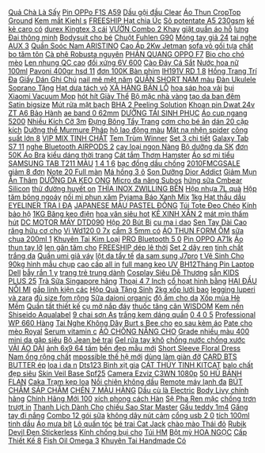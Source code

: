 [ Quả Chà Là Sấy](https://cuahang1.github.io/p0/23/44/500gr-qua-cha-la-say-kho-mua-hang-online/) [Pin OPPo F1S A59](https://cuahang1.github.io/p0/22/683/pin-oppo-f1s-a59-mua-hang-online/) [ Dầu gội đầu Clear](https://cuahang1.github.io/p0/8/37/dau-goi-dau-clear-thao-duoc-140g-mua-hang-online/) [ Áo Thun CropTop Ground](https://cuahang1.github.io/p0/16/278/set-ao-thun-croptop-ground-breaking-1874-mua-hang-online/) [Kem mắt Kiehl s](https://cuahang1.github.io/p0/18/121/kem-mat-kiehls-mua-hang-online/) [ FREESHIP Hạt chia Úc](https://cuahang1.github.io/p0/10/863/hat-chia-freeship-hat-chia-uc-absolute-organic-moi-nhat-1kg-mua-hang-online/) [Sô potentate A5 230gsm](https://cuahang1.github.io/p0/24/481/so-potentate-a5-230gsm-mua-hang-online/) [ kế kẻ caro có](https://cuahang1.github.io/p0/13/319/sieu-pham-vay-thiet-ke-ke-caro-co-co-tay-phoi-vai-to-cao-cap-mac-di-lam-cong-so-di-choi-cafe-dao-pho-du-tiec-mua-hang-online/) [ durex Kingtex 3 cái](https://cuahang1.github.io/p0/21/286/bao-cao-su-durex-kingtex-3-cai-hop-mua-hang-online/) [ VƯỜN Combo 2 Khay](https://cuahang1.github.io/p0/23/618/lam-vuon-combo-2-khay-xop-uom-hat-84-lo-mua-hang-online/) [ giặt quần áo hỗ](https://cuahang1.github.io/p0/2/455/bong-giat-quan-ao-ho-tro-giat-sach-mua-hang-online/) [ lưng Đai thông minh](https://cuahang1.github.io/p0/6/19/ma-incu1114-giam-25-don-99k-dai-chong-gu-lung-chinh-gu-chinh-lung-dai-thong-minh-dcg01-mua-hang-online/) [Bodysuit cho bé](https://cuahang1.github.io/p0/13/210/bodysuit-cho-be-mua-hang-online/) [Chuột Fuhlen G90](https://cuahang1.github.io/p0/13/121/chuot-fuhlen-g90-mua-hang-online/) [ Móng tay giả 24](https://cuahang1.github.io/p0/0/522/mau-41-60mong-tay-gia-24-mon-kem-keo-mua-hang-online/) [ tai nghe AUX 3](https://cuahang1.github.io/p0/0/471/day-cap-chuyen-doi-tai-nghe-aux-35mm-cho-iphone-7-plus-chat-luong-cao-mua-hang-online/) [ Quần Soóc Nam ARISTINO](https://cuahang1.github.io/p0/23/149/quan-sooc-nam-aristino-asog01s1-mua-hang-online/) [ Cao Áp 2Kw Jetman](https://cuahang1.github.io/p0/24/451/may-rua-xe-cao-ap-2kw-jetman-jm20s-mua-hang-online/) [ sofa vỏ gối tựa](https://cuahang1.github.io/p0/8/467/vo-goi-vuong-sofa-vo-goi-tua-lung-kich-thuoc-4545cm-cay-la-xanh-nhiet-doi-mua-hang-online/) [ chất bo tăm tôn](https://cuahang1.github.io/p0/2/123/quan-knit-short-trendy-dui-nang-dong-chat-bo-tam-ton-dang-chieu-cao-mua-hang-online/) [ Cà phê Robusta nguyên](https://cuahang1.github.io/p0/2/775/ca-phe-robusta-nguyen-chat-gia-si-mua-hang-online/) [ PHẢN QUANG OPPO F7](https://cuahang1.github.io/p0/15/482/phan-quang-oppo-f7-chinh-hang-mua-hang-online/) [ Bio cho chó mèo](https://cuahang1.github.io/p0/21/436/sua-bio-cho-cho-meo-100g-mua-hang-online/) [ Len nhung QC cao](https://cuahang1.github.io/p0/20/638/len-nhung-qc-cao-cap-nu-mua-hang-online/) [ đối xứng 6V 600](https://cuahang1.github.io/p0/6/773/bien-ap-nguon-doi-xung-6v-600-ma-day-dong-mua-hang-online/) [ Cào Đáy Cá Sắt](https://cuahang1.github.io/p0/5/843/sat-thu-cao-day-ca-sat-orochi-fishen-r45-full-luoi-mua-hang-online/) [Nước hoa nữ 100ml](https://cuahang1.github.io/p0/21/480/nuoc-hoa-nu-100ml-mua-hang-online/) [ Pavoni 400gr hsd 11](https://cuahang1.github.io/p0/6/475/my-y-spaghetti-pavoni-400gr-hsd-11112023-mua-hang-online/) [ đơn 100K Bàn phím](https://cuahang1.github.io/p0/6/707/ma-skamclu9-giam-10-don-100k-ban-phim-bao-da-galaxy-tab-s7-ban-phim-bao-da-galaxy-tab-s7-s7-plus-hang-chinh-h-mua-hang-online/) [ IH191V RD 1 8](https://cuahang1.github.io/p0/11/253/noi-com-dien-cao-tan-sharp-ks-ih191v-rd-18-lit-hang-chinh-hang-bao-hanh-12-thang-mua-hang-online/) [ Hồng Trang Trí Đa](https://cuahang1.github.io/p0/11/489/den-day-20-bong-led-thiet-ke-hoa-hong-trang-tri-da-dung-mua-hang-online/) [ Giấy Dán Ghi Chú](https://cuahang1.github.io/p0/10/323/giay-dan-ghi-chu-tao-hinh-phong-canh-doc-dao-mua-hang-online/) [ nail mê mệt năm](https://cuahang1.github.io/p0/19/385/mau-hot-son-gel-xanh-co-vit-duoc-chi-em-lam-nail-me-met-nam-2020-mua-hang-online/) [ QUẦN SHORT NAM màu](https://cuahang1.github.io/p0/19/576/quan-short-nam-mau-xam-mua-hang-online/) [ Đàn Ukulele Soprano Tặng](https://cuahang1.github.io/p0/6/268/dan-ukulele-soprano-tang-5-phu-kien-kem-theo-hang-co-san-mua-hang-online/) [ Hạt dưa tách vỏ](https://cuahang1.github.io/p0/16/324/hat-dua-tach-vo-100gr-mua-hang-online/) [ XẢ HÀNG BÁN LỖ](https://cuahang1.github.io/p0/22/714/xa-hang-ban-lo-giay-sneaker-air-max-97-den-mua-hang-online/) [ hoa sáp hoa vải](https://cuahang1.github.io/p0/6/374/50-kem-canh-lam-hoa-sap-hoa-vai-hoa-giay-nhun-dai-30cm-mua-hang-online/) [ bụi Xiaomi Vacuum Mop](https://cuahang1.github.io/p0/10/382/robot-hut-bui-xiaomi-vacuum-mop-pro-mua-hang-online/) [ hót hít Giày Thể](https://cuahang1.github.io/p0/1/843/flash-sale-full-box-billgiay-la-de-tach-hot-hit-giay-the-thao-tang-chieu-cao-boston-ban-chuan-mua-hang-online/) [ Bộ mặc nhà vàng](https://cuahang1.github.io/p0/22/461/bo-mac-nha-vang-ke-mua-hang-online/) [ tạo da ban đêm](https://cuahang1.github.io/p0/6/596/kem-cm-collagen-gold-duong-am-va-tai-tao-da-ban-dem-7-in-1-mua-hang-online/) [Satin bigsize](https://cuahang1.github.io/p0/13/117/satin-bigsize-mua-hang-online/) [ Mút rửa mặt bạch](https://cuahang1.github.io/p0/24/221/mut-rua-mat-bach-tuoc-mua-hang-online/) [ BHA 2 Peeling Solution](https://cuahang1.github.io/p0/6/566/tay-te-bao-chet-mat-the-ordinary-aha-30-bha-2-peeling-solution-30ml-kylie-shopp-mua-hang-online/) [Khoan pin Dwat 24v](https://cuahang1.github.io/p0/21/752/khoan-pin-dwat-24v-mua-hang-online/) [ ZT A6 Bảo Hành](https://cuahang1.github.io/p0/0/429/dong-ho-van-nang-dien-tu-zoyi-zt-a6-bao-hanh-6-thang-mua-hang-online/) [ ae band 0 62mm](https://cuahang1.github.io/p0/21/975/day-na-cao-su-thun-cao-su-ae-band-0-62mm-kho-13-19-150mm-mua-hang-online/) [ DƯỠNG TÁI SINH PHỤC](https://cuahang1.github.io/p0/4/474/set-duong-tai-sinh-phuc-hoi-da-giam-mun-chong-lao-hoa-ohui-the-first-mini-5-mon-mua-hang-online/) [ Áo cup ngang 5200](https://cuahang1.github.io/p0/2/210/ao-cup-ngang-5200-day-thao-roi-mua-hang-online/) [ Nhiều Kích Cỡ 3m](https://cuahang1.github.io/p0/11/307/day-bao-hiem-dung-cho-can-cau-tay-nhieu-kich-co-3m-20m-pk-dbh-lx-mua-hang-online/) [ Đựng Bông Tẩy Trang](https://cuahang1.github.io/p0/4/678/hop-dung-bong-tay-trang-lam-tu-nhua-thiet-ke-hai-ngan-tien-dung-mua-hang-online/) [ cơm cho bé ăn](https://cuahang1.github.io/p0/6/829/khuon-com-cho-be-an-dam-kieu-nhat-mua-hang-online/) [ dán 20 cặp kích](https://cuahang1.github.io/p0/17/853/kadika-mot-nhan-dan-20-cap-kich-thuoc-mi-mat-mua-hang-online/) [Dưỡng thể Murmure Pháp](https://cuahang1.github.io/p0/19/476/duong-the-murmure-phap-mua-hang-online/) [ hộ lao động màu](https://cuahang1.github.io/p0/9/648/quan-bao-ho-lao-dong-mau-xanh-den-mua-hang-online/) [ Mặt nạ nhện spider](https://cuahang1.github.io/p0/0/34/mat-na-nhen-spider-man-kem-anh-that-mua-hang-online/) [ công suất lớn 8](https://cuahang1.github.io/p0/7/658/tu-say-quan-ao-diet-khuan-cong-suat-lon-8-phim-suoi-say-lam-mat-hang-xuat-au-mua-hang-online/) [ VIP MIX TINH CHẤT](https://cuahang1.github.io/p0/1/846/free-ship-body-vip-mix-tinh-chat-u-sieu-trang-body-cot-thai-cao-cap-300gram-mua-hang-online/) [Tem Trùm Winner](https://cuahang1.github.io/p0/22/25/tem-trum-winner-mua-hang-online/) [Set 3 chi tiết](https://cuahang1.github.io/p0/23/796/set-3-chi-tiet-mua-hang-online/) [ Galaxy Tab S7 11](https://cuahang1.github.io/p0/7/328/samsung-kinh-cuong-luc-bao-ve-man-hinh-chong-loa-cho-galaxy-tab-s7-11-inch-2020-sm-t870-sm-t875-mate-mua-hang-online/) [ nghe Bluetooth AIRPODS 2](https://cuahang1.github.io/p0/5/84/top-1-ban-chay-tai-nghe-bluetooth-airpods-2-doi-ten-popup-tang-bao-silicon-mua-hang-online/) [ cay loại ngon Nàng](https://cuahang1.github.io/p0/12/765/300gr-muc-hap-nuoc-dua-xe-cay-loai-ngon-nang-kho-mua-hang-online/) [ Bộ dưỡng da SK](https://cuahang1.github.io/p0/16/985/bo-duong-da-sk-ii-mini-4-mon-mua-hang-online/) [ đơn 50K Áo Bra](https://cuahang1.github.io/p0/2/819/ma-1010fashionsale3288-giam-10k-don-50k-ao-bra-quay-duc-su-tron-2-day-8881-mua-hang-online/) [ kiểu dáng thời trang](https://cuahang1.github.io/p0/7/798/bo-24-mong-tay-gia-kieu-dang-thoi-trang-co-the-tai-su-dung-mua-hang-online/) [ Cát tắm Thơm Hamster](https://cuahang1.github.io/p0/14/241/cat-tam-thom-hamster-and-hamsu-mua-hang-online/) [ Áo sơ mi tiểu](https://cuahang1.github.io/p0/14/179/ao-so-mi-tieu-thu-mua-hang-online/) [ SAMSUNG TAB T211 MÀU](https://cuahang1.github.io/p0/17/839/vo-samsung-tab-t211-mau-den-mua-hang-online/) [ 1 4 1 6](https://cuahang1.github.io/p0/14/505/cap-banh-cam-winner-nien-nhom-ban-zai-thai-14-16-dum-cam-ma-crom-loai-1-mua-hang-online/) [ bạc đồng dầu chống](https://cuahang1.github.io/p0/21/727/-mua-hang-online/) [ 2010FMCGSALE giảm 8 đơn](https://cuahang1.github.io/p0/6/113/ma-2010fmcgsale-giam-8-don-500k-1-doi-1-neu-hang-loi-hong-long-nuoi-cho-meo-bang-inox-grab-hoa-toc-1h-mua-hang-online/) [ Note 20 Full màn](https://cuahang1.github.io/p0/10/296/kinh-cuong-luc-samsung-note-10-lite-note-20-full-man-hinh-va-trong-suot-do-cung-9h-mua-hang-online/) [ Má hồng 3 ô](https://cuahang1.github.io/p0/14/445/ma-hong-3-o-kissbeauty-mua-hang-online/) [ Son Dưỡng Dior Addict](https://cuahang1.github.io/p0/1/811/son-duong-dior-addict-lip-glow-ban-moi-2021-mau-015-cherry-mot-mau-do-cuc-nhe-nhang-them-tuoi-mua-hang-online/) [ Giảm Mụn Ẩn Thâm](https://cuahang1.github.io/p0/4/917/megaduo-giam-mun-an-tham-gamma-megaduo-gel-15-gram-dr-chieu-mua-hang-online/) [ DƯỠNG DA KEO ONG](https://cuahang1.github.io/p0/9/882/set-duong-da-keo-ong-cnp-4-san-pham-mua-hang-online/) [ Micro đa năng Subos](https://cuahang1.github.io/p0/16/332/micro-da-nang-subos-w15-mua-hang-online/) [ hứng sữa Cmbear Silicon](https://cuahang1.github.io/p0/7/95/coc-hung-sua-cmbear-pheu-hung-sua-cmbear-silicon-an-toan-va-tien-loi-mua-hang-online/) [ thử đường huyết on](https://cuahang1.github.io/p0/7/58/que-thu-duong-huyet-on-call-plus-nhap-khau-chinh-hang-mua-hang-online/) [ THÌA INOX ZWILLING BỀN](https://cuahang1.github.io/p0/2/908/set-5-thia-inox-zwilling-ben-dep-tien-loi-mua-hang-online/) [ Hộp nhựa 7L quà](https://cuahang1.github.io/p0/9/183/hop-nhua-7l-qua-tang-vinamilk-mua-hang-online/) [ Hộp tăm bông ngoáy](https://cuahang1.github.io/p0/22/775/hop-tam-bong-ngoay-tai-mua-hang-online/) [ nối mi phun xăm](https://cuahang1.github.io/p0/2/21/tam-bong-noi-mi-phun-xam-goi-100-cay-mua-hang-online/) [ Pyjama Báo Xanh Mix](https://cuahang1.github.io/p0/22/403/bo-pyjama-bao-xanh-mix-hong-mua-hang-online/) [1kg Hạt thầu dầu](https://cuahang1.github.io/p0/0/698/1kg-hat-thau-dau-mua-hang-online/) [ EYELINER TRA I ĐA](https://cuahang1.github.io/p0/13/586/set-mascara-eyeliner-trai-dao-mua-hang-online/) [ JAPANESE MÀU PASTEL ĐỒNG](https://cuahang1.github.io/p0/21/737/tat-chan-vo-nu-co-ngan-cao-cap-dep-chong-truot-cotton-phong-cach-japanese-mau-pastel-dong-nhat-super-shop-nl1220003-mua-hang-online/) [ Túi Tote Đeo Chéo](https://cuahang1.github.io/p0/10/47/tui-tote-deo-cheo-nu-ulzzang-thoi-trang-vai-canvas-tai-tho-chong-nuoc-phong-cach-han-quoc-t008-mua-hang-online/) [Kính bảo hộ](https://cuahang1.github.io/p0/24/817/kinh-bao-ho-mua-hang-online/) [ 1KG Băng keo điện](https://cuahang1.github.io/p0/4/874/1kg-bang-keo-dien-nhat-bai-mua-hang-online/) [ hoa văn siêu hot](https://cuahang1.github.io/p0/4/544/dep-le-vien-hoa-van-sieu-hot-de-mem-em-chan-mua-hang-online/) [ KẺ XINH XẮN 2](https://cuahang1.github.io/p0/24/367/vay-ke-xinh-xan-2-mau-mua-hang-online/) [ mát mịn thấm hút](https://cuahang1.github.io/p0/11/891/ao-thun-tay-lo-nam-nu-ao-phong-unisex-form-rong-chat-cotton-mat-min-tham-hut-mo-hoi-in-hinh-tho-mua-hang-online/) [DC MOTOR MÁY DTD090](https://cuahang1.github.io/p0/14/353/dc-motor-may-dtd090-mua-hang-online/) [ Hộp 20 Bút Bi](https://cuahang1.github.io/p0/23/461/hop-20-but-bi-tl-093-mua-hang-online/) [ cu ma i dao](https://cuahang1.github.io/p0/15/81/dung-cu-mai-dao-tien-loi-mua-hang-online/) [ Sen Tay Dài Cao](https://cuahang1.github.io/p0/9/747/bo-ngu-pijama-lua-mango-co-sen-tay-dai-cao-cap-mua-hang-online/) [ răng hữu cơ cho](https://cuahang1.github.io/p0/5/144/kem-danh-rang-huu-co-cho-be-jack-n-jill-mua-hang-online/) [ Vi Wd120 0 7x](https://cuahang1.github.io/p0/18/116/kinh-hien-vi-wd120-07x-48mm-mua-hang-online/) [ cắm 3 5mm có](https://cuahang1.github.io/p0/19/666/tai-nghe-nhet-tai-co-day-giac-cam-35mm-co-kem-micro-mua-hang-online/) [ ÁO THUN FORM ÔM](https://cuahang1.github.io/p0/15/462/ao-thun-form-om-catshop-mua-hang-online/) [ sữa chua 200ml 1](https://cuahang1.github.io/p0/3/560/hu-thuy-tinh-sua-chua-200ml-1-chiec-mua-hang-online/) [ Khuyên Tai Kim Loại](https://cuahang1.github.io/p0/22/964/khuyen-tai-kim-loai-hinh-chia-khoa-doc-dao-mua-hang-online/) [ PRO Bluetooth 5 0](https://cuahang1.github.io/p0/12/239/tai-nghe-bluetooth-true-wireless-f9-pro-bluetooth-50-ban-quoc-te-cam-ung-chong-nuocloai-moi-mua-hang-online/) [Pin OPPO A71k](https://cuahang1.github.io/p0/20/871/pin-oppo-a71k-mua-hang-online/) [ Áo thun tay lỡ](https://cuahang1.github.io/p0/1/279/ao-thun-tay-lo-nam-nu-ao-phong-unisex-form-rong-chat-cotton-mat-min-tham-hut-mo-hoi-in-hinh-hoat-hinh-mua-hang-online/) [ len gân tăm cho](https://cuahang1.github.io/p0/20/354/quan-len-gan-tam-cho-be-mua-hang-online/) [ FREESHIP dép lê thời](https://cuahang1.github.io/p0/18/474/hang-san-dep-le-nu-gia-re-freeship-dep-le-thoi-trang-hot-hit-2019-mua-hang-online/) [ Set 2 dây ren](https://cuahang1.github.io/p0/3/242/hang-shop-set-2-day-ren-cao-cap-hang-thiet-ke-mua-hang-online/) [ tinh chất trắng da](https://cuahang1.github.io/p0/2/115/combo-10-goi-tinh-chat-trang-da-ho-tro-bo-nam-sum37-lumiere-ampoule-mua-hang-online/) [Quần umi giả váy](https://cuahang1.github.io/p0/24/881/quan-umi-gia-vay-mua-hang-online/) [ lột da tẩy tế](https://cuahang1.github.io/p0/5/553/mat-na-u-ban-chan-lot-da-tay-te-bao-chet-mua-hang-online/) [ da sam sung J7pro](https://cuahang1.github.io/p0/14/386/bao-da-sam-sung-j7proj7primej7-proj7-prime-mua-hang-online/) [ t Vê Sinh Cho](https://cuahang1.github.io/p0/18/401/cat-nhat-den-8l-cat-ve-sinh-cho-meo-mua-hang-online/) [ 90kg hình mẫu chụp](https://cuahang1.github.io/p0/0/210/ao-no-hai-day-bigsize-60-90kg-hinh-mau-chup-that-100-mua-hang-online/) [ cao cấp all in](https://cuahang1.github.io/p0/13/294/vay-boi-cao-cap-all-in-one-mua-hang-online/) [ full mang keo UV](https://cuahang1.github.io/p0/13/260/dan-full-mang-keo-uv-cho-may-galasy-s8-mua-hang-online/) [ BH12Tháng Pin Laptop Dell](https://cuahang1.github.io/p0/24/694/bh12thang-pin-laptop-dell-latitude-e6440-e6540-mua-hang-online/) [ bẫy rắn 1 y](https://cuahang1.github.io/p0/11/631/long-bay-ran-1-y-hinh-252-mua-hang-online/) [ trang trẻ trung dành](https://cuahang1.github.io/p0/0/625/chan-vay-ngan-goness-thoi-trang-phoi-6-cuc-co-quan-trong-thoi-trang-tre-trung-danh-cho-nu-mua-hang-online/) [ Cosplay Siêu Dễ Thương](https://cuahang1.github.io/p0/13/795/gau-bong-qua-bo-xanh-cosplay-sieu-de-thuong-rose-black-pink-anh-that-shop-chup-mua-hang-online/) [ sẵn KIDS PLUS 25](https://cuahang1.github.io/p0/14/61/yen-sao-chung-san-kids-plus-25-hu-70ml-mua-hang-online/) [ Trà Sữa Singapore hãng](https://cuahang1.github.io/p0/11/776/tra-sua-singapore-hang-owl-300gr-mua-hang-online/) [ Thoại 4 7 Inch](https://cuahang1.github.io/p0/21/116/pu-tui-da-dung-dien-thoai-47-inch-mau-tron-deo-that-lung-mua-hang-online/) [ cổ hoạt hình bằng](https://cuahang1.github.io/p0/3/6/goi-chu-u-goi-ke-co-hoat-hinh-bang-bong-upil009-mua-hang-online/) [ HAI ĐẦU NỐI MI](https://cuahang1.github.io/p0/6/161/mascara-hai-dau-noi-mi-sivanna-colors-hf893-mua-hang-online/) [ gắp linh kiện các](https://cuahang1.github.io/p0/12/213/nhip-gap-linh-kien-cac-loai-chong-tinh-dien-mua-hang-online/) [ Hộp Quà Tặng Sinh](https://cuahang1.github.io/p0/17/542/hop-qua-tang-sinh-nhat-mua-hang-online/) [ 2kg xốp lưới bao](https://cuahang1.github.io/p0/23/385/2kg-xop-luoi-bao-san-mua-hang-online/) [ legging luperi và zara](https://cuahang1.github.io/p0/14/310/combo-quan-legging-luperi-va-zara-size-xl-mua-hang-online/) [ đủ size fom rộng](https://cuahang1.github.io/p0/2/101/quan-jogger-nam-nu-3-socday-rut-the-thao-du-size-fom-rong-unisex-mua-hang-online/) [Sữa daioni organic](https://cuahang1.github.io/p0/21/270/sua-daioni-organic-mua-hang-online/) [ độ ẩm cho da](https://cuahang1.github.io/p0/4/73/sua-tam-double-rich-huong-hoa-giup-tang-cuong-do-am-cho-da-800g-mua-hang-online/) [ Xốp mùa Hè Mềm](https://cuahang1.github.io/p0/1/861/bo-do-nam-dui-xop-mua-he-mem-mat-b1-mua-hang-online/) [ Quần tất thiết kế](https://cuahang1.github.io/p0/13/91/quan-tat-thiet-ke-vai-tron-cho-be-gai-mua-hang-online/) [ cụ mở nắp đáy](https://cuahang1.github.io/p0/11/707/dung-cu-mo-nap-day-dong-ho-hai-chan-dung-cu-sua-chua-dong-ho-mua-hang-online/) [ thuốc tăng cân WISDOM](https://cuahang1.github.io/p0/19/352/tpcn-thuoc-tang-can-wisdom-weight-mua-hang-online/) [Kem nền Shiseido Aqualabel](https://cuahang1.github.io/p0/13/893/kem-nen-shiseido-aqualabel-mua-hang-online/) [ 9 chai sơn As](https://cuahang1.github.io/p0/15/454/set-9-chai-son-as-do-mua-hang-online/) [ trắng kem dáng quần](https://cuahang1.github.io/p0/1/626/quan-tay-nam-vai-trang-kem-dang-quan-tay-nam-ong-suong-do-rong-vua-phai-minh-cuong-mua-hang-online/) [ 0 4 0 5](https://cuahang1.github.io/p0/20/530/cuon-day-han-03-04-05-06mm-mua-hang-online/) [ Professional WP 660 Hàng](https://cuahang1.github.io/p0/8/845/usa-may-tam-nuoc-waterpik-aquarius-professional-wp-660-hang-my-dung-diep-ap-120v-ac-tang-kem-cuc-chuyen-dien-mua-hang-online/) [ Tai Nghe Không Dây](https://cuahang1.github.io/p0/9/78/tai-nghe-khong-day-bluetooth-cao-cap-phien-ban-hoco-pro-dinh-vi-doi-ten-dung-cho-ios-va-androi-mua-hang-online/) [ Burt s Bee cho](https://cuahang1.github.io/p0/17/902/dau-massage-burts-bee-cho-be-118ml-mua-hang-online/) [ eo sau kèm áo](https://cuahang1.github.io/p0/5/978/ma-skama8-giam-8-don-300k-set-yem-caro-nau-xam-dan-eo-sau-kem-ao-so-mi-trang-vien-ren-mua-hang-online/) [ Pate cho mèo Royal](https://cuahang1.github.io/p0/18/45/pate-cho-meo-royal-canin-mua-hang-online/) [Serum vitamin c](https://cuahang1.github.io/p0/19/95/serum-vitamin-c-mua-hang-online/) [ ÁO CHỐNG NẮNG CHO](https://cuahang1.github.io/p0/14/59/ao-chong-nang-cho-be-mua-hang-online/) [ Grade nhiều màu 400](https://cuahang1.github.io/p0/7/61/bot-bang-new-grade-nhieu-mau-400-g-mua-hang-online/) [ mini da gập siêu](https://cuahang1.github.io/p0/20/986/vi-mini-da-gap-sieu-xinh-hkvn77-mua-hang-online/) [Bộ Jean bé trai](https://cuahang1.github.io/p0/22/799/bo-jean-be-trai-mua-hang-online/) [ Gel rửa tay khô](https://cuahang1.github.io/p0/13/62/gel-rua-tay-kho-bath-body-works-vuong-mua-hang-online/) [ chống nước chống xước](https://cuahang1.github.io/p0/11/304/dong-ho-nam-day-da-cao-cap-skmei-sm21-chong-nuoc-chong-xuoc-chinh-hang-gozidwatches-mua-hang-online/) [VẢI ÁO DÀI](https://cuahang1.github.io/p0/18/35/vai-ao-dai-mua-hang-online/) [ ảnh 6x9 64 tấm](https://cuahang1.github.io/p0/18/838/album-anh-6x9-64-tam-bia-no-mua-hang-online/) [ bền đẹp mẫu mới](https://cuahang1.github.io/p0/4/983/that-lung-da-nam-mat-hop-kim-chong-ri-day-lung-ben-dep-mau-moi-nhat-2021-mua-hang-online/) [ Short Sleeve Floral Dress](https://cuahang1.github.io/p0/15/421/lovely-short-sleeve-floral-dress-for-baby-girl-mua-hang-online/) [ Nam ống rộng chất](https://cuahang1.github.io/p0/1/510/quan-jean-nam-ong-rong-chat-vai-cao-cap-vai-nhap-caro-mua-hang-online/) [ mpossible thế hệ mới](https://cuahang1.github.io/p0/17/380/vien-uong-giam-mo-dtoxi-impossible-the-he-moi-thai-doc-giu-dang-an-toan-hop-100-vien-mua-hang-online/) [ dùng làm giàn đỡ](https://cuahang1.github.io/p0/10/480/ong-thep-boc-nhua-phi-8-11-16-ong-tre-thep-dung-lam-gian-do-hoa-hong-gian-cay-ca-chua-gian-cho-day-leo-mua-hang-online/) [ CARD BTS BUTTER ép](https://cuahang1.github.io/p0/10/93/set-8-card-bts-butter-ep-lua-bo-goc-mua-hang-online/) [ loa i da n](https://cuahang1.github.io/p0/19/251/chu-discovery-kim-loai-dan-xe-ver-2020-mua-hang-online/) [ Dts123 Bình xịt gia](https://cuahang1.github.io/p0/23/896/dts123-binh-xit-gia-vi-mua-hang-online/) [CÁT THỦY TINH KITCAT](https://cuahang1.github.io/p0/13/926/cat-thuy-tinh-kitcat-mua-hang-online/) [ balo chất đẹp siêu](https://cuahang1.github.io/p0/20/274/balo-chat-dep-sieu-cute-xa-hang-mua-hang-online/) [ Skin Veil Base Spf25](https://cuahang1.github.io/p0/21/224/kem-lot-laneige-skin-veil-base-spf25-pa-30ml-mua-hang-online/) [Camera Ezviz C3WN 1080p](https://cuahang1.github.io/p0/19/715/camera-ezviz-c3wn-1080p-mua-hang-online/) [ 50 HỦ BÁNH FLAN](https://cuahang1.github.io/p0/16/590/combo-50-hu-banh-flan-0-flan-1a-flan-tim-gia-uu-dai-mua-hang-online/) [Caka Trạm kẹp loa](https://cuahang1.github.io/p0/14/199/caka-tram-kep-loa-mua-hang-online/) [ Nồi chiên không dầu](https://cuahang1.github.io/p0/24/471/noi-chien-khong-dau-chef-mua-hang-online/) [ Remote máy lạnh đa](https://cuahang1.github.io/p0/21/407/remote-may-lanh-da-nang-mua-hang-online/) [ BÚT CHẤM SÁP CHẤM](https://cuahang1.github.io/p0/4/120/but-cham-sap-cham-da-mua-hang-online/) [ CHÉN 7 MÀU HÀNG](https://cuahang1.github.io/p0/18/337/co-coc-chen-7-mau-hang-dep-mua-hang-online/) [ Dầu cù là Electric](https://cuahang1.github.io/p0/17/49/dau-cu-la-electric-medibalm-mua-hang-online/) [ Body Livy chính hãng](https://cuahang1.github.io/p0/5/434/kem-body-livy-chinh-hang-thai-lan-250g-mua-hang-online/) [ Chính Hãng Mới 100](https://cuahang1.github.io/p0/12/647/hang-chinh-hang-moi-100-robot-hut-bui-lau-nha-liectroux-c30b-cua-duc-mua-hang-online/) [ xích phong cách Hàn](https://cuahang1.github.io/p0/5/29/tc02-nhan-xich-phong-cach-han-quoc-cuc-chat-cho-nam-nu-tiem-chun-mua-hang-online/) [ Sệ Pha Ren mặc](https://cuahang1.github.io/p0/7/241/video-feedback-ao-lot-bau-cho-con-bu-chong-chay-se-pha-ren-mac-bau-va-sau-sinh-mua-hang-online/) [ chống trơn trượt in](https://cuahang1.github.io/p0/5/703/dep-sandal-pvc-chong-tron-truot-in-hinh-de-thuong-phong-cach-di-bien-he-cho-tre-em-mua-hang-online/) [ Thanh Lịch Dành Cho](https://cuahang1.github.io/p0/3/94/ao-cardigan-det-kim-tay-ngan-co-chu-v-ke-soc-thanh-lich-danh-cho-nu-mua-hang-online/) [ chiếu Sao Star Master](https://cuahang1.github.io/p0/2/990/den-chieu-sao-star-master-cuc-dep-mua-hang-online/) [Gấu teddy 1m4](https://cuahang1.github.io/p0/15/548/gau-teddy-1m4-mua-hang-online/) [Găng tay đi nắng](https://cuahang1.github.io/p0/20/876/gang-tay-di-nang-mua-hang-online/) [ Combo 12 gói sữa](https://cuahang1.github.io/p0/24/91/combo-12-goi-sua-tam-familife-6ml-mua-hang-online/) [ không dây nút cảm](https://cuahang1.github.io/p0/7/547/tai-nghe-bluetooth-tws-f9-ban-quoc-te-true-wireless-khong-day-nut-cam-ung-khang-nuoc-the-theo-stereo-mua-hang-online/) [ cổng usb 2 0](https://cuahang1.github.io/p0/17/884/bo-chuyen-doiang-ten-thu-song-wifi-80211bgn-cong-usb-20-150m-mua-hang-online/) [ tích 100ml tinh dầu](https://cuahang1.github.io/p0/21/972/may-xong-tinh-dau-tinh-dau-xanh-giup-khuech-tan-tinh-dau-lam-thom-xe-oto-phong-lam-viec-dung-tich-100ml-tinh-dau-10ml-mua-hang-online/) [Áo mưa bít](https://cuahang1.github.io/p0/21/166/ao-mua-bit-mua-hang-online/) [Lô quấn tóc](https://cuahang1.github.io/p0/17/605/lo-quan-toc-mua-hang-online/) [ bé trai Cat Jack](https://cuahang1.github.io/p0/20/779/ao-rap-lang-be-trai-catjack-vnxk-mua-hang-online/) [ chào mào Thái đỏ](https://cuahang1.github.io/p0/16/181/cam-chao-mao-thai-do-smartheart-mua-hang-online/) [Rubik Devil Đen Stickerless](https://cuahang1.github.io/p0/17/155/rubik-devil-denstickerless-mua-hang-online/) [ Kính chống bụi cho](https://cuahang1.github.io/p0/16/199/gateway-kinh-chong-bui-cho-be-mua-hang-online/) [Túi HM](https://cuahang1.github.io/p0/21/723/tui-hm-mua-hang-online/) [ Bột mỳ HOA NGỌC](https://cuahang1.github.io/p0/17/639/bot-my-hoa-ngoc-lan-500g-mua-hang-online/) [ Cấp Thiết Kế 8](https://cuahang1.github.io/p0/13/440/am-moka-pha-ca-phe-espresso-bang-nhom-cao-cap-thiet-ke-8-goc-loai-3-coc6-coc-mua-hang-online/) [ Fish Oil Omega 3](https://cuahang1.github.io/p0/6/818/hang-my-vien-uong-dau-ca-nature-made-fish-oil-omega-3-1200mg-hop-200-vien-date-052023-usa-chinh-hang-mua-hang-online/) [ Khuyên Tai Handmade Có](https://cuahang1.github.io/p0/23/189/khuyen-tai-handmade-co-san-mua-hang-online/) 